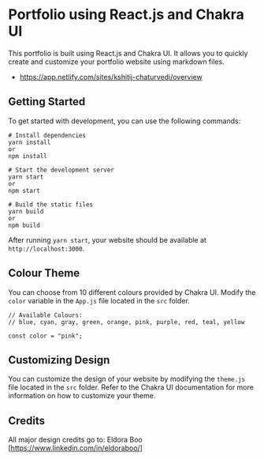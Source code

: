 # Portfolio using React.js and Chakra UI

This portfolio is built using React.js and Chakra UI. It allows you to quickly create and customize your portfolio website using markdown files.

* https://app.netlify.com/sites/kshitij-chaturvedi/overview

## Getting Started

To get started with development, you can use the following commands:

```
# Install dependencies
yarn install
or
npm install

# Start the development server
yarn start
or 
npm start

# Build the static files
yarn build
or 
npm build
```

After running `yarn start`, your website should be available at `http://localhost:3000`.


## Colour Theme

You can choose from 10 different colours provided by Chakra UI. Modify the `color` variable in the `App.js` file located in the `src` folder.

```
// Available Colours:
// blue, cyan, gray, green, orange, pink, purple, red, teal, yellow

const color = "pink";
```

## Customizing Design

You can customize the design of your website by modifying the `theme.js` file located in the `src` folder. Refer to the Chakra UI documentation for more information on how to customize your theme.

## Credits

All major design credits go to: Eldora Boo [https://www.linkedin.com/in/eldoraboo/]
